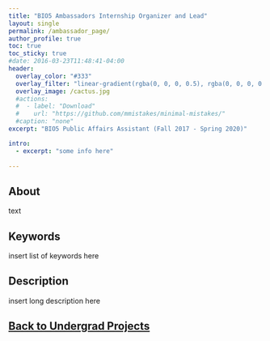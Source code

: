 ```yaml
---
title: "BIO5 Ambassadors Internship Organizer and Lead"
layout: single
permalink: /ambassador_page/
author_profile: true
toc: true
toc_sticky: true
#date: 2016-03-23T11:48:41-04:00
header:
  overlay_color: "#333"
  overlay_filter: "linear-gradient(rgba(0, 0, 0, 0.5), rgba(0, 0, 0, 0.5))"
  overlay_image: /cactus.jpg
  #actions:
  #  - label: "Download"
  #    url: "https://github.com/mmistakes/minimal-mistakes/"
  #caption: "none"
excerpt: "BIO5 Public Affairs Assistant (Fall 2017 - Spring 2020)"

intro: 
  - excerpt: "some info here"   
   
---
```


## About
text
## Keywords
insert list of keywords here

## Description
insert long description here


## [Back to Undergrad Projects](/undergrad_projects/)
